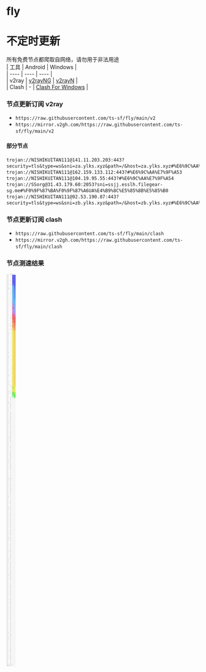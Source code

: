 # fly
# 不定时更新
所有免费节点都爬取自网络，请勿用于非法用途  
|  工具  | Android  | Windows  |  
|  ----  | ----   | ----  |  
| v2ray  | [v2rayNG](https://github.com/2dust/v2rayNG/releases) | [v2rayN](https://github.com/2dust/v2rayN/releases) |  
| Clash  | - | [Clash For Windows](https://github.com/2dust/clashN/releases) | 
  
### 节点更新订阅  v2ray
- `https://raw.githubusercontent.com/ts-sf/fly/main/v2`  
- `https://mirror.v2gh.com/https://raw.githubusercontent.com/ts-sf/fly/main/v2`  

#### 部分节点  
``` 
trojan://NISHIKUITAN111@141.11.203.203:443?security=tls&type=ws&sni=za.ylks.xyz&path=/&host=za.ylks.xyz#%E6%9C%AA%E7%9F%A52
trojan://NISHIKUITAN111@162.159.133.112:443?#%E6%9C%AA%E7%9F%A53
trojan://NISHIKUITAN111@104.19.95.55:443?#%E6%9C%AA%E7%9F%A54
trojan://SSorg@31.43.179.60:2053?sni=ssjj.esslh.filegear-sg.me#%F0%9F%87%BA%F0%9F%87%A6UA%E4%B9%8C%E5%85%8B%E5%85%B0
trojan://NISHIKUITAN111@92.53.190.87:443?security=tls&type=ws&sni=zb.ylks.xyz&path=/&host=zb.ylks.xyz#%E6%9C%AA%E7%9F%A55
```
### 节点更新订阅  clash
- `https://raw.githubusercontent.com/ts-sf/fly/main/clash`  
- `https://mirror.v2gh.com/https://raw.githubusercontent.com/ts-sf/fly/main/clash`  

### 节点测速结果
![image](traffic.png)
